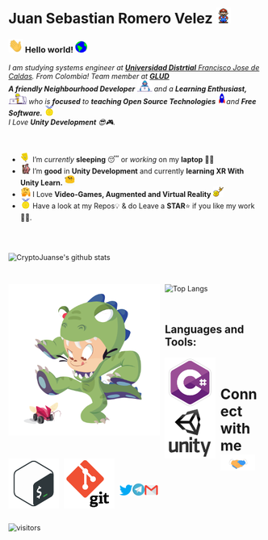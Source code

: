 <!--
**CryptoJuanse/CryptoJuanse** is a ✨ _special_ ✨ repository because its `README.md` (this file) appears on your GitHub profile.

Here are some ideas to get you started:

- 🔭 I’m currently working on ...
- 🌱 I’m currently learning ...
- 👯 I’m looking to collaborate on ...
- 🤔 I’m looking for help with ...
- 💬 Ask me about ...
- 📫 How to reach me: ...
- 😄 Pronouns: ...
- ⚡ Fun fact: ...
-->

# Juan Sebastian Romero Velez&nbsp;<img src="https://github.com/SatYu26/SatYu26/blob/master/Assets/Mario_Hello_Big.gif" width="30px">


<!-- 
    &nbsp; [![HitCount](http://hits.dwyl.com/SatYu26/SatYu26.svg)](http://hits.dwyl.com/SatYu26/SatYu26) 
-->

### <img src="https://github.com/SatYu26/SatYu26/blob/master/Assets/Hi.gif" width="29px"> Hello world!&nbsp;<img src="https://github.com/SatYu26/SatYu26/blob/master/Assets/Earth.gif" width="24px">


<p>
  <em>
    I am studying systems engineer at <a href="https://www.udistrital.edu.co/inicio"> <b>Universidad Distrtial</b> Francisco Jose de Caldas</a>.
    From Colombia! Team member at <a href="https://glud.udistrital.edu.co/"> <b>GLUD</b></a><br>
    <b>A friendly Neighbourhood Developer</b> <img src="https://github.com/SatYu26/SatYu26/blob/master/Assets/Developer.gif" width="30px"> and a <b>Learning    Enthusiast,</b>&nbsp;<img src="https://github.com/SatYu26/SatYu26/blob/master/Assets/Designer.gif" width="36px">  who is <b>focused</b>
    to <b>teaching Open Source Technologies </b> <img src="https://github.com/SatYu26/SatYu26/blob/master/Assets/Rocket.gif" width="18px">and 
    <b>Free Software.</b> <img src="https://github.com/SatYu26/SatYu26/blob/master/Assets/Medal.gif" width="20px"> <br>
    I Love <b>Unity Development</b> 😎🎮. <br> 
  </em>  
</p>

<br>

- <img alt="GIF" src="https://github.com/SatYu26/SatYu26/blob/master/Assets/wave.gif" width="20vw" /> I’m *currently* **sleeping** 😴 or *working* on my **laptop** 👨‍💻
- <img alt="GIF" src="https://github.com/SatYu26/SatYu26/blob/master/Assets/gandalf_parrot.gif" width="20vw" /> I’m **good** in **Unity Development** and currently **learning XR With Unity Learn.** <img alt="GIF" src="https://github.com/SatYu26/SatYu26/blob/master/Assets/happy.gif" width="20vw" />
- <img alt="GIF" src="https://github.com/SatYu26/SatYu26/blob/master/Assets/hmm.gif" width="20vw" /> I Love **Video-Games, Augmented and Virtual Reality** <img alt="GIF" src="https://github.com/SatYu26/SatYu26/blob/master/Assets/headbang.gif" width="20vw" />
- <img alt="GIF" src="https://github.com/SatYu26/SatYu26/blob/master/Assets/Medal.gif" width="20vw" /> Have a look at my Repos💡 & do Leave a **STAR**⭐️ if you like my work👨‍💻.
<br>


<br>


![CryptoJuanse's github stats](https://github-readme-stats.vercel.app/api?username=CryptoJuanse&count_private=true&show_icons=true&theme=radical&include_all_commits=true)

<br>

![Top Langs](https://github-readme-stats.vercel.app/api/top-langs/?username=CryptoJuanse&theme=radical)<img src="https://github.com/SatYu26/SatYu26/blob/master/Assets/dinotocat.png" alt="dinotocat" style="float: left; margin-right: 10px;" width="300px" />


<br>

## Languages and Tools:

<img alt="Badge" style="float: left; margin-right: 10px;"  src="https://github.com/CryptoJuanse/CryptoJuanse/blob/master/stikers/c%23.png"/> <img alt="Badge" style="float: left; margin-right: 10px;"  src="https://github.com/CryptoJuanse/CryptoJuanse/blob/master/stikers/unity.png"/> <img alt="Badge" style="float: left; margin-right: 10px;"  src="https://github.com/CryptoJuanse/CryptoJuanse/blob/master/stikers/bash.png"/> <img alt="Badge" style="float: left; margin-right: 10px;"  src="https://github.com/CryptoJuanse/CryptoJuanse/blob/master/stikers/git.png"/>

<br>


# Connect with me<img src="https://github.com/SatYu26/SatYu26/blob/master/Assets/Handshake.gif" height="32px">

<!--  <a href="https://www.linkedin.com/in/satyam-goyal26/">
    <img align="left" alt="Satyam Goyal | Linkedin" width="24px" src="https://github.com/SatYu26/SatYu26/blob/master/Assets/Linkedin.svg" />
  </a> &nbsp;&nbsp; -->
  <a href="https://twitter.com/CryptoJuanse">
    <img align="left" alt="Satyam Goyal | Twitter" width="26px" src="https://github.com/SatYu26/SatYu26/blob/master/Assets/Twitter.svg" />
  </a> &nbsp;&nbsp;
  <a href="https://t.me/CryptoJuanse">
    <img align="left" alt="Satyam Goyal | Instagram" width="24px" src="https://github.com/CryptoJuanse/CryptoJuanse/blob/master/stikers/telegram.png" />
  </a> &nbsp;&nbsp;
  <a href="mailto:jr262747@gmail.com" Subject=Quiero%20hablar%20contigo>
    <img align="left" alt="Satyam Goyal | Gmail" width="26px" src="https://github.com/SatYu26/SatYu26/blob/master/Assets/Gmail.svg" />
  </a>


<br><br>

![visitors](https://visitor-badge.laobi.icu/badge?page_id=CryptoJuanse)
<!-- ![visitors](https://badges.pufler.dev/visits/SatYu26/SatYu26)
![Visitor Count](https://profile-counter.glitch.me/SatYu26/count.svg) -->


<!--  Acknowledgement: https://github.com/anuraghazra/github-readme-stats -->

